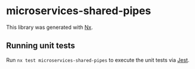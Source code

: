 # microservices-shared-pipes

This library was generated with [Nx](https://nx.dev).

## Running unit tests

Run `nx test microservices-shared-pipes` to execute the unit tests via [Jest](https://jestjs.io).
